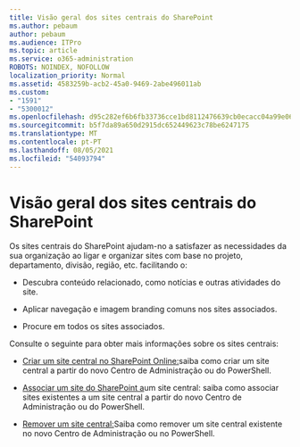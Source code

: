 ```yaml
---
title: Visão geral dos sites centrais do SharePoint
ms.author: pebaum
author: pebaum
ms.audience: ITPro
ms.topic: article
ms.service: o365-administration
ROBOTS: NOINDEX, NOFOLLOW
localization_priority: Normal
ms.assetid: 4583259b-acb2-45a0-9469-2abe496011ab
ms.custom:
- "1591"
- "5300012"
ms.openlocfilehash: d95c282ef6b6fb33736cce1bd8112476639cb0ecacc04a99e06869bf3feb830f
ms.sourcegitcommit: b5f7da89a650d2915dc652449623c78be6247175
ms.translationtype: MT
ms.contentlocale: pt-PT
ms.lasthandoff: 08/05/2021
ms.locfileid: "54093794"
---
```

# <a name="sharepoint-hub-sites-overview"></a>Visão geral dos sites centrais do SharePoint

Os sites centrais do SharePoint ajudam-no a satisfazer as necessidades da sua organização ao ligar e organizar sites com base no projeto, departamento, divisão, região, etc. facilitando o:

- Descubra conteúdo relacionado, como notícias e outras atividades do site.

- Aplicar navegação e imagem branding comuns nos sites associados. 

- Procure em todos os sites associados.

Consulte o seguinte para obter mais informações sobre os sites centrais:
- [Criar um site central no SharePoint Online:](https://docs.microsoft.com/sharepoint/create-hub-site)saiba como criar um site central a partir do novo Centro de Administração ou do PowerShell.

- [Associar um site do SharePoint a](https://support.office.com/article/associate-a-sharepoint-site-with-a-hub-site-ae0009fd-af04-4d3d-917d-88edb43efc05)um site central: saiba como associar sites existentes a um site central a partir do novo Centro de Administração ou do PowerShell.

- [Remover um site central:](https://docs.microsoft.com/sharepoint/remove-hub-site)Saiba como remover um site central existente no novo Centro de Administração ou no PowerShell.

